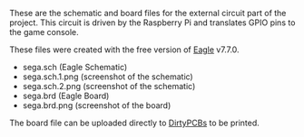 These are the schematic and board files for the external circuit part of the
project.  This circuit is driven by the Raspberry Pi and translates GPIO pins
to the game console.

These files were created with the free version of [Eagle][] v7.7.0.

 - sega.sch (Eagle Schematic)
 - sega.sch.1.png (screenshot of the schematic)
 - sega.sch.2.png (screenshot of the schematic)
 - sega.brd (Eagle Board)
 - sega.brd.png (screenshot of the board)

The board file can be uploaded directly to [DirtyPCBs][] to be printed.

[Eagle]: https://cadsoft.io/
[DirtyPCBs]: http://dirtypcbs.com/
